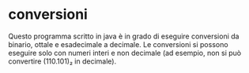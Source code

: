 # conversioni
Questo programma scritto in java è in grado di eseguire conversioni da binario, ottale e esadecimale a decimale. Le conversioni si
possono eseguire solo con numeri interi e non decimale (ad esempio, non si può convertire (110.101)₂ in decimale). 
